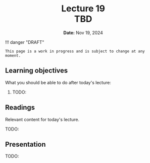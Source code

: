 <h1 align="center">
<b>Lecture 19</b><br>
TBD
</h1>
<p align="center">
<b>Date:</b> Nov 19, 2024
</p>

!!! danger "DRAFT"

    This page is a work in progress and is subject to change at any moment.

## Learning objectives

What you should be able to do after today's lecture:

1.  TODO:

## Readings

Relevant content for today's lecture.

TODO:

## Presentation

TODO:
